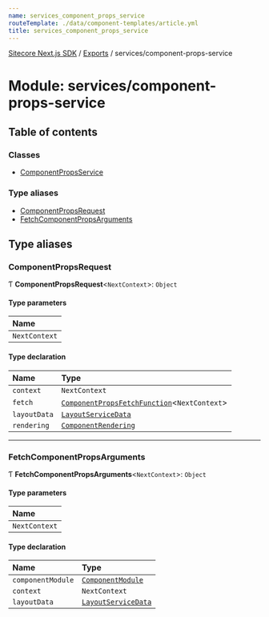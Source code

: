 ```yaml
---
name: services_component_props_service
routeTemplate: ./data/component-templates/article.yml
title: services_component_props_service
---
```


[Sitecore Next.js SDK](/docs/nextjs/ref/) / [Exports](/docs/nextjs/ref/modules) / services/component-props-service

# Module: services/component-props-service

## Table of contents

### Classes

- [ComponentPropsService](/docs/nextjs/ref/classes/services_component_props_service/componentpropsservice)

### Type aliases

- [ComponentPropsRequest](/docs/nextjs/ref/modules/services_component_props_service#componentpropsrequest)
- [FetchComponentPropsArguments](/docs/nextjs/ref/modules/services_component_props_service#fetchcomponentpropsarguments)

## Type aliases

### ComponentPropsRequest

Ƭ **ComponentPropsRequest**<`NextContext`\>: `Object`

#### Type parameters

| Name |
| :------ |
| `NextContext` |

#### Type declaration

| Name | Type |
| :------ | :------ |
| `context` | `NextContext` |
| `fetch` | [`ComponentPropsFetchFunction`](/docs/nextjs/ref/modules/sharedtypes_component_props#componentpropsfetchfunction)<`NextContext`\> |
| `layoutData` | [`LayoutServiceData`](/docs/nextjs/ref/interfaces/index/layoutservicedata) |
| `rendering` | [`ComponentRendering`](/docs/nextjs/ref/interfaces/index/componentrendering) |

___

### FetchComponentPropsArguments

Ƭ **FetchComponentPropsArguments**<`NextContext`\>: `Object`

#### Type parameters

| Name |
| :------ |
| `NextContext` |

#### Type declaration

| Name | Type |
| :------ | :------ |
| `componentModule` | [`ComponentModule`](/docs/nextjs/ref/modules/sharedtypes_component_module#componentmodule) |
| `context` | `NextContext` |
| `layoutData` | [`LayoutServiceData`](/docs/nextjs/ref/interfaces/index/layoutservicedata) |
